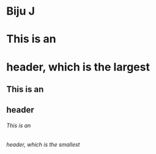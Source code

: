 # Biju J
# This is an <h1> header, which is the largest
## This is an <h2> header
###### This is an <h6> header, which is the smallest
